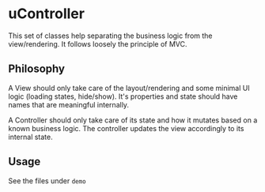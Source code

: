 # uController

This set of classes help separating the business logic from the view/rendering. It follows loosely the principle of MVC.

## Philosophy

A View should only take care of the layout/rendering and some minimal UI logic (loading states, hide/show). It's properties and state should have names that are meaningful internally.

A Controller should only take care of its state and how it mutates based on a known business logic. The controller updates the view accordingly to its internal state.

## Usage

See the files under `demo`

